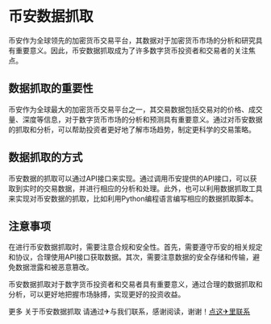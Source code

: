 # 币安数据抓取

币安作为全球领先的加密货币交易平台，其数据对于加密货币市场的分析和研究具有重要意义。因此，币安数据抓取成为了许多数字货币投资者和交易者的关注焦点。

## 数据抓取的重要性

币安作为全球最大的加密货币交易平台之一，其交易数据包括交易对的价格、成交量、深度等信息，对于数字货币市场的分析和预测具有重要意义。通过对币安数据的抓取和分析，可以帮助投资者更好地了解市场趋势，制定更科学的交易策略。

## 数据抓取的方式

币安数据的抓取可以通过API接口来实现。通过调用币安提供的API接口，可以获取到实时的交易数据，并进行相应的分析和处理。此外，也可以利用数据抓取工具来实现对币安数据的抓取，比如利用Python编程语言编写相应的数据抓取脚本。

## 注意事项

在进行币安数据抓取时，需要注意合规和安全性。首先，需要遵守币安的相关规定和协议，合理使用API接口获取数据。其次，需要注意数据的安全存储和传输，避免数据泄露和被恶意篡改。

币安数据抓取对于数字货币投资者和交易者具有重要意义，通过合理的数据抓取和分析，可以更好地把握市场脉搏，实现更好的投资收益。

更多 关于币安数据抓取 请通过✈与我们联系，感谢阅读，谢谢！[点这✈里联系](https://sms.k02.cc)